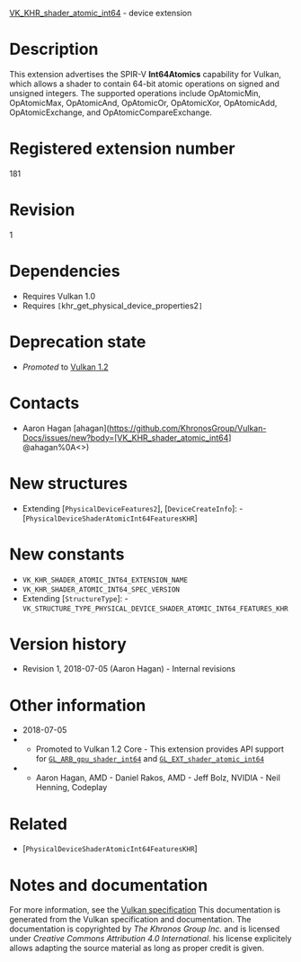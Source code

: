 [VK_KHR_shader_atomic_int64](https://www.khronos.org/registry/vulkan/specs/1.3-extensions/man/html/VK_KHR_shader_atomic_int64.html) - device extension

# Description
This extension advertises the SPIR-V  **Int64Atomics**  capability for Vulkan,
which allows a shader to contain 64-bit atomic operations on signed and
unsigned integers.
The supported operations include OpAtomicMin, OpAtomicMax, OpAtomicAnd,
OpAtomicOr, OpAtomicXor, OpAtomicAdd, OpAtomicExchange, and
OpAtomicCompareExchange.

# Registered extension number
181

# Revision
1

# Dependencies
- Requires Vulkan 1.0
- Requires `[`khr_get_physical_device_properties2`]`

# Deprecation state
- *Promoted* to [Vulkan 1.2](https://www.khronos.org/registry/vulkan/specs/1.3-extensions/html/vkspec.html#versions-1.2-promotions)

# Contacts
- Aaron Hagan [ahagan](https://github.com/KhronosGroup/Vulkan-Docs/issues/new?body=[VK_KHR_shader_atomic_int64] @ahagan%0A<<Here describe the issue or question you have about the VK_KHR_shader_atomic_int64 extension>>)

# New structures
- Extending [`PhysicalDeviceFeatures2`], [`DeviceCreateInfo`]:  - [`PhysicalDeviceShaderAtomicInt64FeaturesKHR`]

# New constants
- `VK_KHR_SHADER_ATOMIC_INT64_EXTENSION_NAME`
- `VK_KHR_SHADER_ATOMIC_INT64_SPEC_VERSION`
- Extending [`StructureType`]:  - `VK_STRUCTURE_TYPE_PHYSICAL_DEVICE_SHADER_ATOMIC_INT64_FEATURES_KHR`

# Version history
- Revision 1, 2018-07-05 (Aaron Hagan)  - Internal revisions

# Other information
* 2018-07-05
*   - Promoted to Vulkan 1.2 Core  - This extension provides API support for [`GL_ARB_gpu_shader_int64`](https://www.khronos.org/registry/OpenGL/extensions/ARB/ARB_gpu_shader_int64.txt) and [`GL_EXT_shader_atomic_int64`](https://github.com/KhronosGroup/GLSL/blob/master/extensions/ext/GL_EXT_shader_atomic_int64.txt) 
*   - Aaron Hagan, AMD  - Daniel Rakos, AMD  - Jeff Bolz, NVIDIA  - Neil Henning, Codeplay

# Related
- [`PhysicalDeviceShaderAtomicInt64FeaturesKHR`]

# Notes and documentation
For more information, see the [Vulkan specification](https://www.khronos.org/registry/vulkan/specs/1.3-extensions/html/vkspec.html)
This documentation is generated from the Vulkan specification and documentation.
The documentation is copyrighted by *The Khronos Group Inc.* and is licensed under *Creative Commons Attribution 4.0 International*.
his license explicitely allows adapting the source material as long as proper credit is given.
        